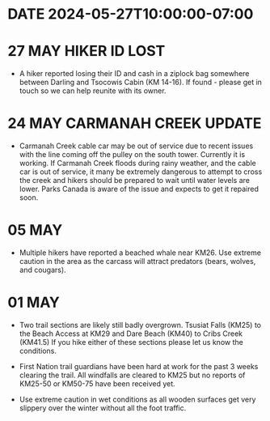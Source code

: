 # DATE 2024-05-27T10:00:00-07:00

# 27 MAY HIKER ID LOST
- A hiker reported losing their ID and cash in a ziplock bag somewhere between Darling and Tsocowis Cabin (KM 14-16). If found - please get in touch so we can help reunite with its owner. 

# 24 MAY CARMANAH CREEK UPDATE
- Carmanah Creek cable car may be out of service due to recent issues with the line coming off the pulley on the south tower. Currently it is working. If Carmanah Creek floods during rainy weather, and the cable car is out of service, it many be extremely dangerous to attempt to cross the creek and hikers should be prepared to wait until water levels are lower. Parks Canada is aware of the issue and expects to get it repaired soon. 

# 05 MAY
- Multiple hikers have reported a beached whale near KM26. Use extreme caution in the area as the carcass will attract predators (bears, wolves, and cougars).

# 01 MAY
- Two trail sections are likely still badly overgrown. Tsusiat Falls (KM25) to the Beach Access at KM29 and Dare Beach (KM40) to Cribs Creek (KM41.5) If you hike either of these sections please let us know the conditions.

- First Nation trail guardians have been hard at work for the past 3 weeks clearing the trail. All windfalls are cleared to KM25 but no reports of KM25-50 or KM50-75 have been received yet.

- Use extreme caution in wet conditions as all wooden surfaces get very slippery over the winter without all the foot traffic.

